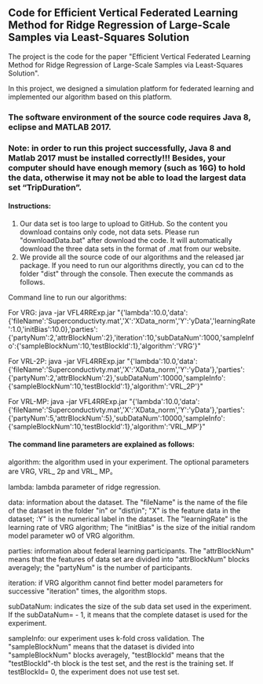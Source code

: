 
## Code for Efficient Vertical Federated Learning Method for Ridge Regression of Large-Scale Samples via Least-Squares Solution

The project is the code for the paper "Efficient Vertical Federated Learning Method for Ridge Regression of Large-Scale Samples via Least-Squares Solution".

In this project, we designed a simulation platform for federated learning and implemented our algorithm based on this platform.

### The software environment of the source code requires Java 8, eclipse and MATLAB 2017.

### Note: in order to run this project successfully, Java 8 and Matlab 2017 must be installed correctly!!! Besides, your computer should have enough memory (such as 16G) to hold the data, otherwise it may not be able to load the largest data set “TripDuration”.



#### Instructions:

1. Our data set is too large to upload to GitHub. So the content you download contains only code, not data sets. Please run "downloadData.bat" after download the code. It will automatically download the three data sets in the format of .mat from our website.
2. We provide all the source code of our algorithms and the released jar package. If you need to run our algorithms directly, you can cd to the folder "dist" through the console. Then execute the commands as follows.

Command line to run our algorithms:

For VRG:
java -jar VFL4RRExp.jar "{'lambda':10.0,'data':{'fileName':'Superconductivty.mat','X':'XData_norm','Y':'yData','learningRate':1.0,'initBias':10.0},'parties':{'partyNum':2,'attrBlockNum':2},'iteration':10,'subDataNum':1000,'sampleInfo':{'sampleBlockNum':10,'testBlockId':1},'algorithm':'VRG'}"

For VRL-2P:
java -jar VFL4RRExp.jar "{'lambda':10.0,'data':{'fileName':'Superconductivty.mat','X':'XData_norm','Y':'yData'},'parties':{'partyNum':2,'attrBlockNum':2},'subDataNum':10000,'sampleInfo':{'sampleBlockNum':10,'testBlockId':1},'algorithm':'VRL_2P'}"

For VRL-MP:
java -jar VFL4RRExp.jar "{'lambda':10.0,'data':{'fileName':'Superconductivty.mat','X':'XData_norm','Y':'yData'},'parties':{'partyNum':5,'attrBlockNum':5},'subDataNum':10000,'sampleInfo':{'sampleBlockNum':10,'testBlockId':1},'algorithm':'VRL_MP'}"

#### The command line parameters are explained as follows:

algorithm: the algorithm used in your experiment. The optional parameters are VRG, VRL_ 2p and VRL_ MP。

lambda: lambda parameter of ridge regression.

data: information about the dataset. The "fileName" is the name of the file of the dataset in the folder "in" or "dist\in"; "X" is the feature data in the dataset; :Y" is the numerical label in the dataset. The "learningRate" is the learning rate of VRG algorithm; The "initBias" is the size of the initial random model parameter w0 of VRG algorithm.

parties: information about federal learning participants. The "attrBlockNum" means that the features of data set are divided into "attrBlockNum" blocks averagely; the "partyNum" is the number of participants.

iteration: if VRG algorithm cannot find better model parameters for successive "iteration" times, the algorithm stops.

subDataNum: indicates the size of the sub data set used in the experiment. If the subDataNum= - 1, it means that the complete dataset is used for the experiment.

sampleInfo: our experiment uses k-fold cross validation. The "sampleBlockNum" means that the dataset is divided into "sampleBlockNum" blocks averagely, "testBlockId" means that the "testBlockId"-th block is the test set, and the rest is the training set. If testBlockId= 0, the experiment does not use test set.

